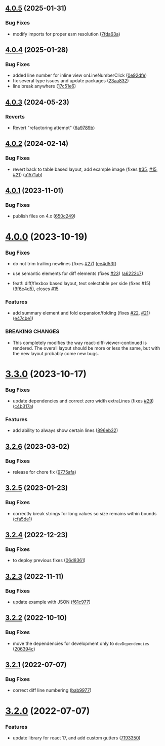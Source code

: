## [4.0.5](https://github.com/aeolun/react-diff-viewer-continued/compare/v4.0.4...v4.0.5) (2025-01-31)


### Bug Fixes

* modify imports for proper esm resolution ([7fda63a](https://github.com/aeolun/react-diff-viewer-continued/commit/7fda63afae8bcd98547c8bdff569d02256821b2d))

## [4.0.4](https://github.com/aeolun/react-diff-viewer-continued/compare/v4.0.3...v4.0.4) (2025-01-28)


### Bug Fixes

* added line number for inline view onLineNumberClick ([0e92dfe](https://github.com/aeolun/react-diff-viewer-continued/commit/0e92dfee2102b42bdd0c51af57c66b0152ad2186))
* fix several type issues and update packages ([23aa832](https://github.com/aeolun/react-diff-viewer-continued/commit/23aa83222e85d303b939eb20699348e449a9174f))
* line break anywhere ([17c51e6](https://github.com/aeolun/react-diff-viewer-continued/commit/17c51e62afd6ffcacee2fe731f1ff0ee44c08e37))

## [4.0.3](https://github.com/aeolun/react-diff-viewer-continued/compare/v4.0.2...v4.0.3) (2024-05-23)


### Reverts

* Revert "refactoring attempt" ([6a9789b](https://github.com/aeolun/react-diff-viewer-continued/commit/6a9789b0af0221bf32be11d1af9d4db3337008f4))

## [4.0.2](https://github.com/aeolun/react-diff-viewer-continued/compare/v4.0.1...v4.0.2) (2024-02-14)


### Bug Fixes

* revert back to table based layout, add example image (fixes [#35](https://github.com/aeolun/react-diff-viewer-continued/issues/35), [#15](https://github.com/aeolun/react-diff-viewer-continued/issues/15), [#21](https://github.com/aeolun/react-diff-viewer-continued/issues/21)) ([a1571ab](https://github.com/aeolun/react-diff-viewer-continued/commit/a1571ab9940c8b917c2e845f537780e4b45efb01))

## [4.0.1](https://github.com/aeolun/react-diff-viewer-continued/compare/v4.0.0...v4.0.1) (2023-11-01)


### Bug Fixes

* publish files on 4.x ([650c249](https://github.com/aeolun/react-diff-viewer-continued/commit/650c249c5bf1d8b27d780b65555df5ae0f5d9e2b))

# [4.0.0](https://github.com/aeolun/react-diff-viewer-continued/compare/v3.3.0...v4.0.0) (2023-10-19)


### Bug Fixes

* do not trim trailing newlines (fixes [#27](https://github.com/aeolun/react-diff-viewer-continued/issues/27)) ([ee4d53f](https://github.com/aeolun/react-diff-viewer-continued/commit/ee4d53f8e2ba3e374b51bffef3a00d3fe6206d02))
* use semantic elements for diff elements (fixes [#23](https://github.com/aeolun/react-diff-viewer-continued/issues/23)) ([a6222c7](https://github.com/aeolun/react-diff-viewer-continued/commit/a6222c7af151e7dc29046c8eac916271866b4899))


* feat!: diff/flexbox based layout, text selectable per side (fixes #15) ([9f6c4d5](https://github.com/aeolun/react-diff-viewer-continued/commit/9f6c4d59e84ecb44761c39e172ffab6a689d5779)), closes [#15](https://github.com/aeolun/react-diff-viewer-continued/issues/15)


### Features

* add summary element and fold expansion/folding (fixes [#22](https://github.com/aeolun/react-diff-viewer-continued/issues/22), [#21](https://github.com/aeolun/react-diff-viewer-continued/issues/21)) ([e47cbe1](https://github.com/aeolun/react-diff-viewer-continued/commit/e47cbe1286a2143b0f8078a683e96edea0ed967b))


### BREAKING CHANGES

* This completely modifies the way react-diff-viewer-continued is rendered. The overall
layout should be more or less the same, but with the new layout probably come new bugs.

# [3.3.0](https://github.com/aeolun/react-diff-viewer-continued/compare/v3.2.6...v3.3.0) (2023-10-17)


### Bug Fixes

* update dependencies and correct zero width extraLines (fixes [#29](https://github.com/aeolun/react-diff-viewer-continued/issues/29)) ([c4b317a](https://github.com/aeolun/react-diff-viewer-continued/commit/c4b317af31935740dd9fe8ac526ceb8fd63db6a9))


### Features

* add ability to always show certain lines ([896eb32](https://github.com/aeolun/react-diff-viewer-continued/commit/896eb323389cec2055abc7dede40adcbcbf6b506))

## [3.2.6](https://github.com/aeolun/react-diff-viewer-continued/compare/v3.2.5...v3.2.6) (2023-03-02)


### Bug Fixes

* release for chore fix ([9775afa](https://github.com/aeolun/react-diff-viewer-continued/commit/9775afac2388942d97c839954186eb5b4fd64c3c))

## [3.2.5](https://github.com/aeolun/react-diff-viewer-continued/compare/v3.2.4...v3.2.5) (2023-01-23)


### Bug Fixes

* correctly break strings for long values so size remains within bounds ([cfa5de1](https://github.com/aeolun/react-diff-viewer-continued/commit/cfa5de1905644c34152dc8a692191d1e32410353))

## [3.2.4](https://github.com/aeolun/react-diff-viewer-continued/compare/v3.2.3...v3.2.4) (2022-12-23)


### Bug Fixes

* to deploy previous fixes ([06d8361](https://github.com/aeolun/react-diff-viewer-continued/commit/06d83614204d0c48c3ac654b06c43ba42f679c56))

## [3.2.3](https://github.com/aeolun/react-diff-viewer-continued/compare/v3.2.2...v3.2.3) (2022-11-11)


### Bug Fixes

* update example with JSON ([f61c977](https://github.com/aeolun/react-diff-viewer-continued/commit/f61c977302415774dd32d48aca3addb7122ffa55))

## [3.2.2](https://github.com/aeolun/react-diff-viewer-continued/compare/v3.2.1...v3.2.2) (2022-10-10)


### Bug Fixes

* move the dependencies for development only to `devDependencies` ([206394c](https://github.com/aeolun/react-diff-viewer-continued/commit/206394cb16352f2c3601383b8510b4dee9578405))

## [3.2.1](https://github.com/aeolun/react-diff-viewer-continued/compare/v3.2.0...v3.2.1) (2022-07-07)


### Bug Fixes

* correct diff line numbering ([bab9977](https://github.com/aeolun/react-diff-viewer-continued/commit/bab99777fd687f85be68fb5c2990e554b6cb70bf))

# [3.2.0](https://github.com/aeolun/react-diff-viewer-continued/compare/v3.1.1...v3.2.0) (2022-07-07)

### Features

- update library for react 17, and add custom gutters ([7193350](https://github.com/aeolun/react-diff-viewer-continued/commit/7193350187ed5b13989e6d5e5ade40f3a45c943b))
